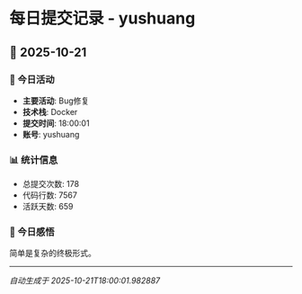 # 每日提交记录 - yushuang

## 📅 2025-10-21

### 🎯 今日活动
- **主要活动**: Bug修复
- **技术栈**: Docker
- **提交时间**: 18:00:01
- **账号**: yushuang

### 📊 统计信息
- 总提交次数: 178
- 代码行数: 7567
- 活跃天数: 659

### 💭 今日感悟
简单是复杂的终极形式。

---
*自动生成于 2025-10-21T18:00:01.982887*
